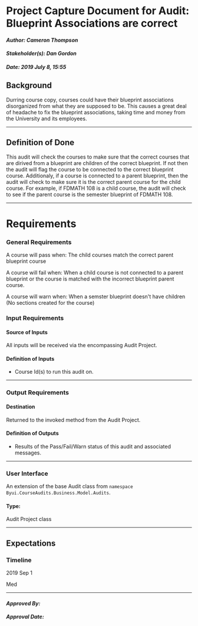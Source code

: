 # Project Capture Document for Audit: Blueprint Associations are correct 
#### *Author: Cameron Thompson*
#### *Stakeholder(s): Dan Gordon*
#### *Date: 2019 July 8, 15:55*
## Background
<!-- 
Explain the context of the problem.
Explain key terms/words, words that may be unfamiliar to a new hire.
Do Example: 
    
    Corey and his team have been manually going through the html for all images in canvas and entering alt image text.
    This has been very time consuming.
Don't Example:
    Without project templates, we have been left with readmes that share all different kinds of data, and some of them were missing key
    points of data. Additionally, we have no standard for code templates. We don't want to add a lot of overhead to setting up a project
    with templates and code setup.
-->
Durring course copy, courses could have their blueprint associations disorganized from what they are supposed to be. This causes a great deal of headache to fix the blueprint associations, taking time and money from the University and its employees. 

-----
## Definition of Done
<!-- 
What is/are the project outcome(s)?
("Can you give me one sentence describing what you want done?")
We are trying to clean up the yard by Mow, Edge, and Rake.
Do Example:
    We are creating a tool to find all images that are in need of alt text in canvas 
    which will automate this process by showing an image and prompting for alt text.
Don't Example 2:
    We are using yeoman to create a generator that will add all needed documentation and
    set up the code with all needed scripts, templates, and integrations.
-->
This audit will check the courses to make sure that the correct courses that are dirived from a blueprint are children of the correct blueprint. If not then the audit will flag the course to be connected to the correct blueprint course. Additionaly, if a course is connected to a parent blueprint, then the audit will check to make sure it is the correct parent course for the child course. For example, if FDMATH 108 is a child course, the audit will check to see if the parent course is the semester blueprint of FDMATH 108.

-----
# Requirements
### General Requirements
<!-- What counts as pass/fail/warn? -->
A course will pass when: The child courses match the correct parent blueprint course

A course will fail when: When a child course is not connected to a parent blueprint or the course is matched with the incorrect blueprint parent course.

A course will warn when: When a semster blueprint doesn't have children (No sections created for the course)
### Input Requirements
#### Source of Inputs
All inputs will be received via the encompassing Audit Project.
#### Definition of Inputs
<!-- TBD: do not fill out just yet -->
- Course Id(s) to run this audit on.
---
### Output Requirements
#### Destination
Returned to the invoked method from the Audit Project.
#### Definition of Outputs
<!-- TBD: do not fill out just yet -->
- Results of the Pass/Fail/Warn status of this audit and associated messages.
---
### User Interface
An extension of the base Audit class from `namespace Byui.CourseAudits.Business.Model.Audits`.
#### Type:
Audit Project class

-----
## Expectations
### Timeline
<!-- What is the deadline? 2019 Sep 1? -->
2019 Sep 1
<!-- What priority is this audit? -->
Med

-----
#### *Approved By:* 
#### *Approval Date:*
